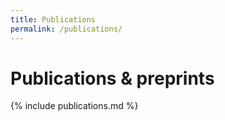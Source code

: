 ```yaml
---
title: Publications
permalink: /publications/
---
```


# Publications & preprints

{% include publications.md %}
